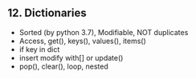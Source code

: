 ## 12. Dictionaries
- Sorted (by python 3.7), Modifiable, NOT duplicates
- Access, get(), keys(), values(), items()
- if key in dict
- insert modify with[] or update()
- pop(), clear(), loop, nested